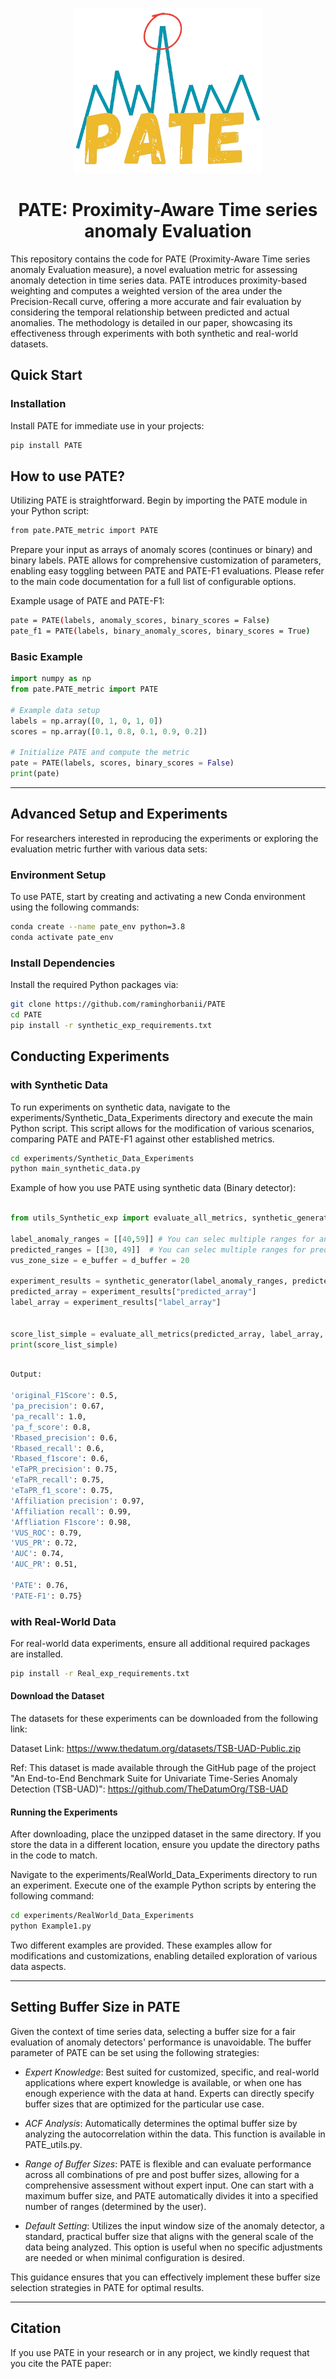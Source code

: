 <p align="center">
<img width="300" src="https://raw.githubusercontent.com/Raminghorbanii/PATE/master/docs/PATE_logo.png"/>
</p>


<h1 align="center">PATE: Proximity-Aware Time series anomaly Evaluation</h1>


This repository contains the code for PATE (Proximity-Aware Time series anomaly Evaluation measure), a novel evaluation metric for assessing anomaly detection in time series data. PATE introduces proximity-based weighting and computes a weighted version of the area under the Precision-Recall curve, offering a more accurate and fair evaluation by considering the temporal relationship between predicted and actual anomalies. The methodology is detailed in our paper, showcasing its effectiveness through experiments with both synthetic and real-world datasets.
 

## Quick Start

### Installation
Install PATE for immediate use in your projects:

```bash
pip install PATE
```

## How to use PATE? 
Utilizing PATE is straightforward. Begin by importing the PATE module in your Python script:

```bash
from pate.PATE_metric import PATE
```

Prepare your input as arrays of anomaly scores (continues or binary) and binary labels. PATE allows for comprehensive customization of parameters, enabling easy toggling between PATE and PATE-F1 evaluations. Please refer to the main code documentation for a full list of configurable options.

Example usage of PATE and PATE-F1:

```bash
pate = PATE(labels, anomaly_scores, binary_scores = False)
pate_f1 = PATE(labels, binary_anomaly_scores, binary_scores = True)
```

### Basic Example

```python 
import numpy as np
from pate.PATE_metric import PATE

# Example data setup
labels = np.array([0, 1, 0, 1, 0])
scores = np.array([0.1, 0.8, 0.1, 0.9, 0.2])

# Initialize PATE and compute the metric
pate = PATE(labels, scores, binary_scores = False)
print(pate)
```

---

## Advanced Setup and Experiments
For researchers interested in reproducing the experiments or exploring the evaluation metric further with various data sets:


### Environment Setup
To use PATE, start by creating and activating a new Conda environment using the following commands:

```bash
conda create --name pate_env python=3.8
conda activate pate_env
```

### Install Dependencies
Install the required Python packages via:

```bash
git clone https://github.com/raminghorbanii/PATE
cd PATE
pip install -r synthetic_exp_requirements.txt
```

## Conducting Experiments

### with Synthetic Data

To run experiments on synthetic data, navigate to the experiments/Synthetic_Data_Experiments directory and execute the main Python script.
This script allows for the modification of various scenarios, comparing PATE and PATE-F1 against other established metrics.


```bash
cd experiments/Synthetic_Data_Experiments
python main_synthetic_data.py
```

Example of how you use PATE using synthetic data (Binary detector):

```python

from utils_Synthetic_exp import evaluate_all_metrics, synthetic_generator

label_anomaly_ranges = [[40,59]] # You can selec multiple ranges for anomaly. Here we selected one range with the size of 20 points (A_k) 
predicted_ranges = [[30, 49]]  # You can selec multiple ranges for predictions. Here we selected the range the same as Scenario 2, proposed in the original paper. 
vus_zone_size = e_buffer = d_buffer = 20 

experiment_results = synthetic_generator(label_anomaly_ranges, predicted_ranges, vus_zone_size, e_buffer, d_buffer)
predicted_array = experiment_results["predicted_array"]
label_array = experiment_results["label_array"]


score_list_simple = evaluate_all_metrics(predicted_array, label_array, vus_zone_size, e_buffer, d_buffer)
print(score_list_simple)


```


```bash

Output:

'original_F1Score': 0.5,
'pa_precision': 0.67,
'pa_recall': 1.0,
'pa_f_score': 0.8,
'Rbased_precision': 0.6,
'Rbased_recall': 0.6,
'Rbased_f1score': 0.6,
'eTaPR_precision': 0.75,
'eTaPR_recall': 0.75,
'eTaPR_f1_score': 0.75,
'Affiliation precision': 0.97,
'Affiliation recall': 0.99,
'Affliation F1score': 0.98,
'VUS_ROC': 0.79,
'VUS_PR': 0.72,
'AUC': 0.74,
'AUC_PR': 0.51,

'PATE': 0.76,
'PATE-F1': 0.75}

```

### with Real-World Data
For real-world data experiments, ensure all additional required packages are installed.

```bash
pip install -r Real_exp_requirements.txt
```

#### Download the Dataset
The datasets for these experiments can be downloaded from the following link:

Dataset Link: https://www.thedatum.org/datasets/TSB-UAD-Public.zip 

Ref: This dataset is made available through the GitHub page of the project "An End-to-End Benchmark Suite for Univariate Time-Series Anomaly Detection (TSB-UAD)": https://github.com/TheDatumOrg/TSB-UAD

#### Running the Experiments

After downloading, place the unzipped dataset in the same directory. If you store the data in a different location, ensure you update the directory paths in the code to match.

Navigate to the experiments/RealWorld_Data_Experiments directory to run an experiment. Execute one of the example Python scripts by entering the following command:

```bash
cd experiments/RealWorld_Data_Experiments
python Example1.py
```
Two different examples are provided. These examples allow for modifications and customizations, enabling detailed exploration of various data aspects.


---

## Setting Buffer Size in PATE

Given the context of time series data, selecting a buffer size for a fair evaluation of anomaly detectors' performance is unavoidable. The buffer parameter of PATE can be set using the following strategies:

- *Expert Knowledge*: Best suited for customized, specific, and real-world applications where expert knowledge is available, or when one has enough experience with the data at hand. Experts can directly specify buffer sizes that are optimized for the particular use case.

- *ACF Analysis*: Automatically determines the optimal buffer size by analyzing the autocorrelation within the data. This function is available in PATE_utils.py.

- *Range of Buffer Sizes*: PATE is flexible and can evaluate performance across all combinations of pre and post buffer sizes, allowing for a comprehensive assessment without expert input. One can start with a maximum buffer size, and PATE automatically divides it into a specified number of ranges (determined by the user).

- *Default Setting*: Utilizes the input window size of the anomaly detector, a standard, practical buffer size that aligns with the general scale of the data being analyzed. This option is useful when no specific adjustments are needed or when minimal configuration is desired.

This guidance ensures that you can effectively implement these buffer size selection strategies in PATE for optimal results.


---

## Citation

If you use PATE in your research or in any project, we kindly request that you cite the PATE paper:

```bash

```